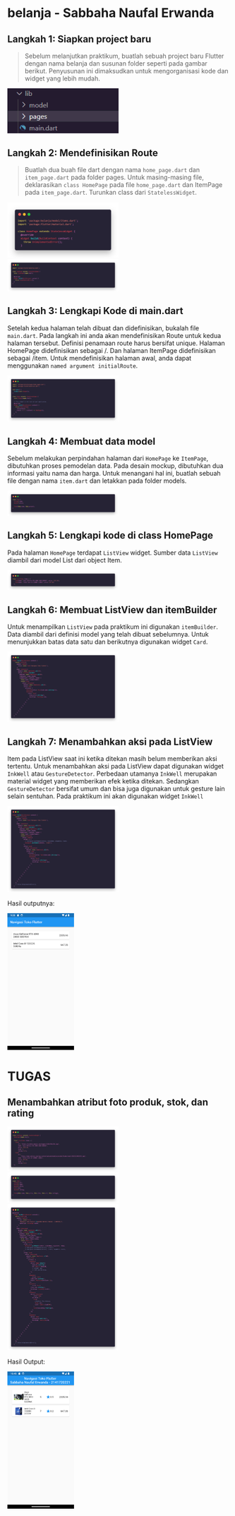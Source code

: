 # belanja - Sabbaha Naufal Erwanda

## Langkah 1: Siapkan project baru

> Sebelum melanjutkan praktikum, buatlah sebuah project baru Flutter dengan nama belanja dan susunan folder seperti pada gambar berikut. Penyusunan ini dimaksudkan untuk mengorganisasi kode dan widget yang lebih mudah.

<img src="ss\Screenshot 2023-10-19 084211.png" width="50%" height="50%">

## Langkah 2: Mendefinisikan Route

> Buatlah dua buah file dart dengan nama `home_page.dart` dan `item_page.dart` pada folder pages. Untuk masing-masing file, deklarasikan `class HomePage` pada file `home_page.dart` dan ItemPage pada `item_page.dart`. Turunkan class dari `StatelessWidget`.

<img src="ss\langkah 2.png" width="50%" height="50%">
<img src="ss\langkah 2-1.png" width="50%" height="50%">

## Langkah 3: Lengkapi Kode di main.dart

Setelah kedua halaman telah dibuat dan didefinisikan, bukalah file `main.dart`. Pada langkah ini anda akan mendefinisikan Route untuk kedua halaman tersebut. Definisi penamaan route harus bersifat unique. Halaman HomePage didefinisikan sebagai /. Dan halaman ItemPage didefinisikan sebagai /item. Untuk mendefinisikan halaman awal, anda dapat menggunakan `named argument initialRoute`.

<img src="ss\langkah 3.png" width="50%" height="50%">

## Langkah 4: Membuat data model

Sebelum melakukan perpindahan halaman dari `HomePage` ke `ItemPage`, dibutuhkan proses pemodelan data. Pada desain mockup, dibutuhkan dua informasi yaitu nama dan harga. Untuk menangani hal ini, buatlah sebuah file dengan nama `item.dart` dan letakkan pada folder models.

<img src="ss\langkah 4.png" width="50%" height="50%">

## Langkah 5: Lengkapi kode di class HomePage

Pada halaman `HomePage` terdapat `ListView` widget. Sumber data `ListView` diambil dari model List dari object Item.

<img src="ss\langkah 5.png" width="50%" height="50%">

## Langkah 6: Membuat ListView dan itemBuilder

Untuk menampilkan `ListView` pada praktikum ini digunakan `itemBuilder`. Data diambil dari definisi model yang telah dibuat sebelumnya. Untuk menunjukkan batas data satu dan berikutnya digunakan widget `Card`.

<img src="ss\langkah 6.png" width="50%" height="50%">

## Langkah 7: Menambahkan aksi pada ListView

Item pada ListView saat ini ketika ditekan masih belum memberikan aksi tertentu. Untuk menambahkan aksi pada ListView dapat digunakan widget `InkWell` atau `GestureDetector`. Perbedaan utamanya `InkWell` merupakan material widget yang memberikan efek ketika ditekan. Sedangkan `GestureDetector` bersifat umum dan bisa juga digunakan untuk gesture lain selain sentuhan. Pada praktikum ini akan digunakan widget `InkWell`

<img src="ss\langkah 7.png" width="50%" height="50%">

Hasil outputnya:

<img src="flutter_01.png" width="30%" height="30%">

# TUGAS

## Menambahkan atribut foto produk, stok, dan rating

<img src="ss\tambahan 1.png" width="50%" height="50%">
<img src="ss\tambahan 2.png" width="50%" height="50%">
<img src="ss\tambahan 3.png" width="50%" height="50%">

Hasil Output:

<img src="flutter_02.png" width="30%" height="30%">
